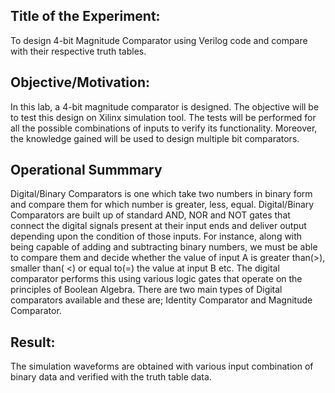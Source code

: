 ## Title of the Experiment:

To design 4-bit Magnitude Comparator using Verilog code and compare with their respective truth tables.

## Objective/Motivation:

In this lab, a 4-bit magnitude comparator is designed. The objective will be to test this design on Xilinx simulation tool. The tests will be performed for all the possible combinations of inputs to verify its functionality. Moreover, the knowledge gained will be used to design multiple bit comparators.

## Operational Summmary

Digital/Binary Comparators is one which take two numbers in binary form and compare them for which number is greater, less, equal.
Digital/Binary Comparators are built up of standard AND, NOR and NOT gates that connect the digital signals present at their input ends and deliver output depending upon the condition of those inputs.
For instance, along with being capable of adding and subtracting binary numbers, we must be able to compare them and decide whether the value of input A is greater than(>), smaller than( <) or equal to(=) the value at input B etc.
The digital comparator performs this using various logic gates that operate on the principles of Boolean Algebra. There are two main types of Digital comparators available and these are;
Identity Comparator and Magnitude Comparator.

## Result: 
The simulation waveforms are obtained with various input combination of binary data and verified with the truth table data.

